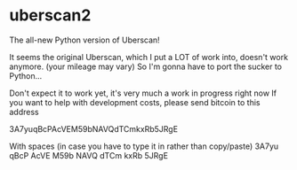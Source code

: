 # uberscan2
The all-new Python version of Uberscan!

It seems the original Uberscan, which I put a LOT of work into, doesn't work anymore. (your mileage may vary)
So I'm gonna have to port the sucker to Python...

Don't expect it to work yet, it's very much a work in progress right now
If you want to help with development costs, please send bitcoin to this address

3A7yuqBcPAcVEM59bNAVQdTCmkxRb5JRgE

With spaces (in case you have to type it in rather than copy/paste)
3A7yu qBcP AcVE M59b NAVQ dTCm kxRb 5JRgE
